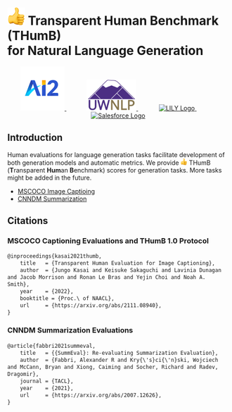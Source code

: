 # <img src="https://github.com/jungokasai/THumB/blob/master/figs/thumb.png" height="40" alt="thumb-up"> Transparent Human Benchmark (THumB)<br/> for Natural Language Generation


<p align="center">
</p>
<p align="center">
<a href="https://allenai.org/">
<img src="https://github.com/jungokasai/THumB/blob/master/figs/ai2_logo.png" height="100" alt="AI2 Logo" style="padding-right:160">
</a>
&nbsp;&nbsp;&nbsp;&nbsp;&nbsp;&nbsp;&nbsp;&nbsp;&nbsp;&nbsp;&nbsp;
<a href="https://www.cs.washington.edu/research/nlp">
<img src="https://github.com/jungokasai/THumB/blob/master/figs/uwnlp_logo.png" height="70" alt="UWNLP Logo">
</a>
&nbsp;&nbsp;&nbsp;&nbsp;&nbsp;&nbsp;&nbsp;&nbsp;&nbsp;&nbsp;&nbsp;
<a href="https://yale-lily.github.io/">
<img src="https://raw.githubusercontent.com/Yale-LILY/SummEval/master/assets/logo-lily.png" height="50" alt="LILY Logo" style="padding-right:160">
</a>
&nbsp;&nbsp;&nbsp;&nbsp;&nbsp;&nbsp;&nbsp;&nbsp;&nbsp;&nbsp;&nbsp;
<a href="https://www.salesforce.com/">
<img src="https://raw.githubusercontent.com/Yale-LILY/SummEval/master/assets/logo-salesforce.svg" height="50" alt="Salesforce Logo">
</a>
</p>

## Introduction
Human evaluations for language generation tasks facilitate development of both generation models and automatic metrics. We provide <img src="https://github.com/jungokasai/THumB/blob/master/figs/thumb.png" height="15" alt="thumb-up"> THumB (**T**ransparent **Hum**an **B**enchmark) scores for generation tasks. More tasks might be added in the future.
- [MSCOCO Image Captioing](https://github.com/jungokasai/THumB/tree/master/mscoco)
- [CNNDM Summarization](https://github.com/jungokasai/THumB/tree/master/cnndm)

## Citations
### MSCOCO Captioning Evaluations and THumB 1.0 Protocol
```
@inproceedings{kasai2021thumb,
    title   = {Transparent Human Evaluation for Image Captioning},
    author  = {Jungo Kasai and Keisuke Sakaguchi and Lavinia Dunagan and Jacob Morrison and Ronan Le Bras and Yejin Choi and Noah A. Smith},
    year    = {2022},
    booktitle = {Proc.\ of NAACL},
    url     = {https://arxiv.org/abs/2111.08940}, 
}
```
### CNNDM Summarization Evaluations
```
@article{fabbri2021summeval,
    title   = {{SummEval}: Re-evaluating Summarization Evaluation},
    author  = {Fabbri, Alexander R and Kry{\'s}ci{\'n}ski, Wojciech and McCann, Bryan and Xiong, Caiming and Socher, Richard and Radev, Dragomir},
    journal = {TACL},
    year    = {2021},
    url     = {https://arxiv.org/abs/2007.12626},
}
```
